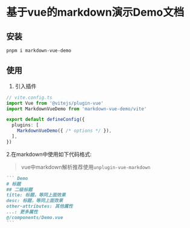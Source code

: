 # 基于vue的markdown演示Demo文档

## 安装

```
pnpm i markdown-vue-demo
```

## 使用

1. 引入插件

```ts
// vite.config.ts
import Vue from '@vitejs/plugin-vue'
import MarkdownVueDemo from 'markdown-vue-demo/vite'

export default defineConfig({
  plugins: [
    MarkdownVueDemo({ /* options */ }),
  ],
})
```

2.在markdown中使用如下代码格式:

> vue中markdown解析推荐使用`unplugin-vue-markdown`

````md
``` Demo
# 标题
## 二级标题
title: 标题，等同上面效果
desc: 标题，等同上面效果
other-attributes: 其他属性
...: 更多属性
@/components/Demo.vue
```
````